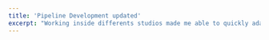 ```yaml
---
title: 'Pipeline Development updated'
excerpt: "Working inside differents studios made me able to quickly adapt to new pipelines to be quickly efficient as a developer and TD. I'm also currently working on a pipeline with a collaborator in order to use it for my Master's project at Isart Digital Paris"
---
```

